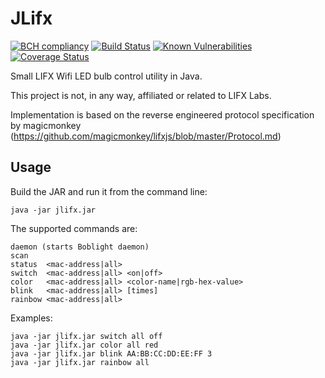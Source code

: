 JLifx
=====

[![BCH compliancy](https://bettercodehub.com/edge/badge/robvanderleek/JLifx)](https://bettercodehub.com)
[![Build Status](https://travis-ci.org/robvanderleek/JLifx.svg?branch=master)](https://travis-ci.org/robvanderleek/JLifx)
[![Known Vulnerabilities](https://snyk.io/test/github/robvanderleek/jlifx/badge.svg?targetFile=pom.xml)](https://snyk.io/test/github/robvanderleek/jlifx?targetFile=pom.xml)
[![Coverage Status](https://coveralls.io/repos/robvanderleek/JLifx/badge.svg?branch=master)](https://coveralls.io/r/robvanderleek/JLifx?branch=master)

Small LIFX Wifi LED bulb control utility in Java.

This project is not, in any way, affiliated or related to LIFX Labs.

Implementation is based on the reverse engineered protocol specification by
magicmonkey (https://github.com/magicmonkey/lifxjs/blob/master/Protocol.md)

Usage
-----
Build the JAR and run it from the command line:

	java -jar jlifx.jar

The supported commands are:

	daemon (starts Boblight daemon)
	scan
	status  <mac-address|all>
	switch  <mac-address|all> <on|off>
	color   <mac-address|all> <color-name|rgb-hex-value>
	blink   <mac-address|all> [times]
	rainbow <mac-address|all>

Examples:

	java -jar jlifx.jar switch all off
	java -jar jlifx.jar color all red
	java -jar jlifx.jar blink AA:BB:CC:DD:EE:FF 3
	java -jar jlifx.jar rainbow all

